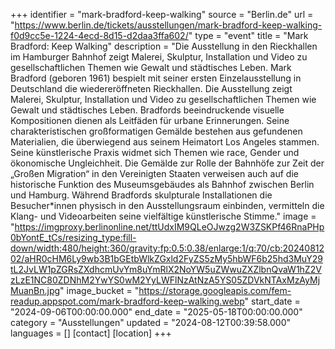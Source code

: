 +++
identifier = "mark-bradford-keep-walking"
source = "Berlin.de"
url = "https://www.berlin.de/tickets/ausstellungen/mark-bradford-keep-walking-f0d9cc5e-1224-4ecd-8d15-d2daa3ffa602/"
type = "event"
title = "Mark Bradford: Keep Walking"
description = "Die Ausstellung in den Rieckhallen im Hamburger Bahnhof zeigt Malerei, Skulptur, Installation und Video zu gesellschaftlichen Themen wie Gewalt und städtisches Leben.
Mark Bradford (geboren 1961) bespielt mit seiner ersten Einzelausstellung in Deutschland die wiedereröffneten Rieckhallen. Die Ausstellung zeigt Malerei, Skulptur, Installation und Video zu gesellschaftlichen Themen wie Gewalt und städtisches Leben.
Bradfords beeindruckende visuelle Kompositionen dienen als Leitfäden für urbane Erinnerungen. Seine charakteristischen großformatigen Gemälde bestehen aus gefundenen Materialien, die überwiegend aus seinem Heimatort Los Angeles stammen. Seine künstlerische Praxis widmet sich Themen wie race, Gender und ökonomische Ungleichheit. Die Gemälde zur Rolle der Bahnhöfe zur Zeit der „Großen Migration“ in den Vereinigten Staaten verweisen auch auf die historische Funktion des Museumsgebäudes als Bahnhof zwischen Berlin und Hamburg. Während Bradfords skulpturale Installationen die Besucher*innen physisch in den Ausstellungsraum einbinden, vermitteln die Klang- und Videoarbeiten seine vielfältige künstlerische Stimme."
image = "https://imgproxy.berlinonline.net/ttUdxIM9QLeOJwzg2W3ZSKPf46RnaPHp0bYontE_tCs/resizing_type:fill-down/width:480/height:360/gravity:fp:0.5:0.38/enlarge:1/q:70/cb:2024081202/aHR0cHM6Ly9wb3B1bGEtbWlkZGxld2FyZS5zMy5hbWF6b25hd3MuY29tL2JvLW1pZGRsZXdhcmUvYm8uYmRlX2NoYW5uZWwuZXZlbnQvaW1hZ2VzLzE1NC80ZDNhM2YwYS0wM2YyLWFlNzAtNzA5YS05ZDVkNTAxMzAyMjMuanBn.jpg"
image_bucket = "https://storage.googleapis.com/fem-readup.appspot.com/mark-bradford-keep-walking.webp"
start_date = "2024-09-06T00:00:00.000"
end_date = "2025-05-18T00:00:00.000"
category = "Ausstellungen"
updated = "2024-08-12T00:39:58.000"
languages = []
[contact]
[location]
+++